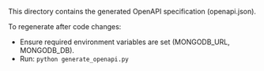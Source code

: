This directory contains the generated OpenAPI specification (openapi.json).

To regenerate after code changes:
- Ensure required environment variables are set (MONGODB_URL, MONGODB_DB).
- Run: `python generate_openapi.py`
